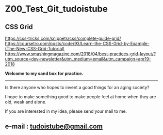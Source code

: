 # Z00_Test_Git_tudoistube

## CSS Grid
  <https://css-tricks.com/snippets/css/complete-guide-grid/>  
  <https://coursetro.com/posts/code/93/Learn-the-CSS-Grid-by-Example-(The-New-CSS-Grid-Tutorial)>  
  <https://www.smashingmagazine.com/2018/04/best-practices-grid-layout/?utm_source=dev-newsletter&utm_medium=email&utm_campaign=apr19-2018>  
   
__Welcome to my sand box for practice.__


---
Is there anyone who hopes to invent a good things for an aging society?

I hope to make something good to make people feel at home when they are old, weak and alone.

If you are interested in my idea, please send your mail to me.  

e-mail : tudoistube@gmail.com
---
